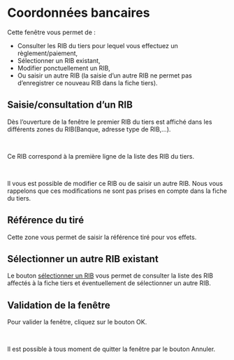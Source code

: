# Coordonnées bancaires

Cette fenêtre vous permet de :


* Consulter 
 les RIB du tiers pour lequel vous effectuez un règlement/paiement,
* Sélectionner 
 un RIB existant,
* Modifier 
 ponctuellement un RIB,
* Ou saisir 
 un autre RIB (la saisie d’un autre RIB ne permet pas d’enregistrer 
 ce nouveau RIB dans la fiche tiers).


## Saisie/consultation d’un RIB


Dès l’ouverture de la fenêtre le premier RIB du tiers est affiché dans 
 les différents zones du RIB(Banque, adresse 
 type de RIB,…).


 


Ce RIB correspond à la première ligne de la liste des RIB du tiers.


 


Il vous est possible de modifier ce RIB ou de saisir un autre RIB. Nous 
 vous rappelons que ces modifications ne sont pas prises en compte dans 
 la fiche du tiers.


## Référence du tiré


Cette zone vous permet de saisir la référence tiré pour vos effets.


## Sélectionner un autre RIB existant


Le bouton [sélectionner un 
 RIB](SelectionCoordonneesBancaires.md) vous permet de consulter la liste des RIB affectés à la fiche 
 tiers et éventuellement de sélectionner un autre RIB.


## Validation de la fenêtre


Pour valider la fenêtre, cliquez sur le bouton OK.


 


Il est possible à tous moment de quitter la fenêtre par le bouton Annuler.



